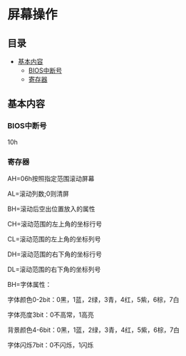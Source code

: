 # 屏幕操作

## 目录

-   [基本内容](#基本内容)
    -   [BIOS中断号](#BIOS中断号)
    -   [寄存器](#寄存器)

## 基本内容

### BIOS中断号

10h

### 寄存器

AH=06h按照指定范围滚动屏幕

AL=滚动列数;0则清屏

BH=滚动后空出位置放入的属性

CH=滚动范围的左上角的坐标行号

CL=滚动范围的左上角的坐标列号

DH=滚动范围的右下角的坐标行号

DL=滚动范围的右下角的坐标列号

BH=字体属性：

字体颜色0-2bit：0黑，1蓝，2绿，3青，4红，5紫，6棕，7白

字体亮度3bit：0不高常，1高亮

背景颜色4-6bit：0黑，1蓝，2绿，3青，4红，5紫，6棕，7白

字体闪烁7bit：0不闪烁，1闪烁
